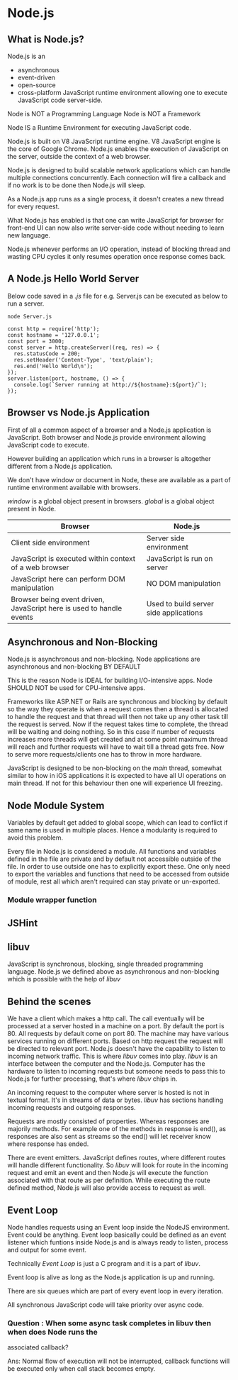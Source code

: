 #  Node.js


## What is Node.js?

Node.js is an 
- asynchronous 
- event-driven 
- open-source
- cross-platform
JavaScript runtime environment allowing one to execute JavaScript code server-side.

Node is NOT a Programming Language
Node is NOT a Framework

Node IS a Runtime Environment for executing JavaScript code. 

Node.js is built on V8 JavaScript runtime engine.
V8 JavaScript engine is the core of Google Chrome.
Node.js enables the execution of JavaScript on the server, outside the context of a web browser.

Node.js is designed to build scalable network applications which can handle multiple connections concurrently. Each
connection will fire a callback and if no work is to be done then Node.js will sleep.

As a Node.js app runs as a single process, it doesn't creates a new thread for every request.

What Node.js has enabled is that one can write JavaScript for browser for front-end UI can now also write server-side
code without needing to learn new language.

Node.js whenever performs an I/O operation, instead of blocking thread and wasting CPU cycles it only resumes operation
once response comes back.


## A Node.js Hello World Server

Below code saved in a *.js* file for e.g. Server.js can be executed as below to 
run a server.

```
node Server.js
```

```
const http = require('http');
const hostname = '127.0.0.1';
const port = 3000;
const server = http.createServer((req, res) => {
  res.statusCode = 200;
  res.setHeader('Content-Type', 'text/plain');
  res.end('Hello World\n');
});
server.listen(port, hostname, () => {
  console.log(`Server running at http://${hostname}:${port}/`);
});
```

## Browser vs Node.js Application

First of all a common aspect of a browser and a Node.js application is JavaScript.
Both browser and Node.js provide environment allowing JavaScript code to execute.

However building an application which runs in a browser is altogether different
from a Node.js application.

We don't have window or document in Node, these are available as a part of runtime
environment available with browsers.

*window* is a global object present in browsers.
*global* is a global object present in Node.

| Browser                                                              | Node.js |
|---|---|
| Client side environment                                              | Server side environment |
| JavaScript is executed within context of a web browser               | JavaScript is run on server |
| JavaScript here can perform DOM manipulation                         | NO DOM manipulation  |
| Browser being event driven, JavaScript here is used to handle events | Used to build server side applications |


## Asynchronous and Non-Blocking

Node.js is asynchronous and non-blocking. 
Node applications are asynchronous and non-blocking BY DEFAULT

This is the reason Node is IDEAL for building I/O-intensive apps.
Node SHOULD NOT be used for CPU-intensive apps.

Frameworks like ASP.NET or Rails are synchronous and blocking by default so the way they operate is when a request comes
then a thread is allocated to handle the request and that thread will then not take up any other task till the request is
served. Now if the request takes time to complete, the thread will be waiting and doing nothing.
So in this case if number of requests increases more threads will get created and at some point maximum thread will reach
and further requests will have to wait till a thread gets free. Now to serve more requests/clients one has to throw in
more hardware.

JavaScript is designed to be non-blocking on the *main* thread, somewhat similar to how in iOS applications it is expected
to have all UI operations on main thread.
If not for this behaviour then one will experience UI freezing.


## Node Module System

Variables by default get added to global scope, which can lead to conflict if same
name is used in multiple places. Hence a modularity is required to avoid this problem.

Every file in Node.js is considered a module. All functions and variables defined
in the file are private and by default not accessible outside of the file. In order
to use outside one has to explicitly export these. 
One only need to export the variables and functions that need to be accessed from
outside of module, rest all which aren't required can stay private or un-exported.

### Module wrapper function


## JSHint

## libuv

JavaScript is synchronous, blocking, single threaded programming language.
Node.js we defined above as asynchronous and non-blocking which is possible with
the help of *libuv*

## Behind the scenes
We have a client which makes a http call. The call eventually will be processed
at a server hosted in a machine on a port. By default the port is 80. All requests
by default come on port 80. The machine may have various services running on different
ports. Based on http request the request will be directed to relevant port.
Node.js doesn't have the capability to listen to incoming network traffic. This
is where *libuv* comes into play. *libuv* is an interface between the computer and
the Node.js. Computer has the hardware to listen to incoming requests but someone
needs to pass this to Node.js for further processing, that's where *libuv* chips in.

An incoming request to the computer where server is hosted is not in textual format.
It's in streams of data or bytes. *libuv* has sections handling incoming requests
and outgoing responses.

Requests are mostly consisted of properties. Whereas responses are majorily methods.
For example one of the methods in response is end(), as responses are also sent
as streams so the end() will let receiver know where response has ended.

There are event emitters. JavaScript defines routes, where different routes will
handle different functionality.
So *libuv* will look for route in the incoming request and emit an event and then
Node.js will execute the function associated with that route as per definition.
While executing the route defined method, Node.js will also provide access to request
as well.


## Event Loop

Node handles requests using an Event loop inside the NodeJS environment.
Event could be anything. Event loop basically could be defined as an event listener
which funtions inside Node.js and is always ready to listen, process and output
for some event.

Technically *Event Loop* is just a C program and it is a part of *libuv*.

Event loop is alive as long as the Node.js application is up and running.

There are six queues which are part of every event loop in every iteration.

All synchronous JavaScript code will take priority over async code.


### Question : When some async task completes in libuv then when does Node runs the
associated callback?

Ans: Normal flow of execution will not be interrupted, callback functions will be
executed only when call stack becomes empty.
